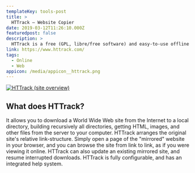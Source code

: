 ```yaml
---
templateKey: tools-post
title: >
  HTTrack — Website Copier
date: 2019-03-12T11:26:10.000Z
featuredpost: false
description: >
  HTTrack is a free (GPL, libre/free software) and easy-to-use offline browser utility.
link: https://www.httrack.com/
tags:
  - Online
  - Web
appicon: /media/appicon__httrack.png
---
```


[![HTTrack (site overview)](/media/tools__httrack.png)](https://www.httrack.com/ "Go to HTTrack's website")

## What does HTTrack?

It allows you to download a World Wide Web site from the Internet to a local directory, building recursively all directories, getting HTML, images, and other files from the server to your computer. HTTrack arranges the original site's relative link-structure. Simply open a page of the "mirrored" website in your browser, and you can browse the site from link to link, as if you were viewing it online. HTTrack can also update an existing mirrored site, and resume interrupted downloads. HTTrack is fully configurable, and has an integrated help system.
